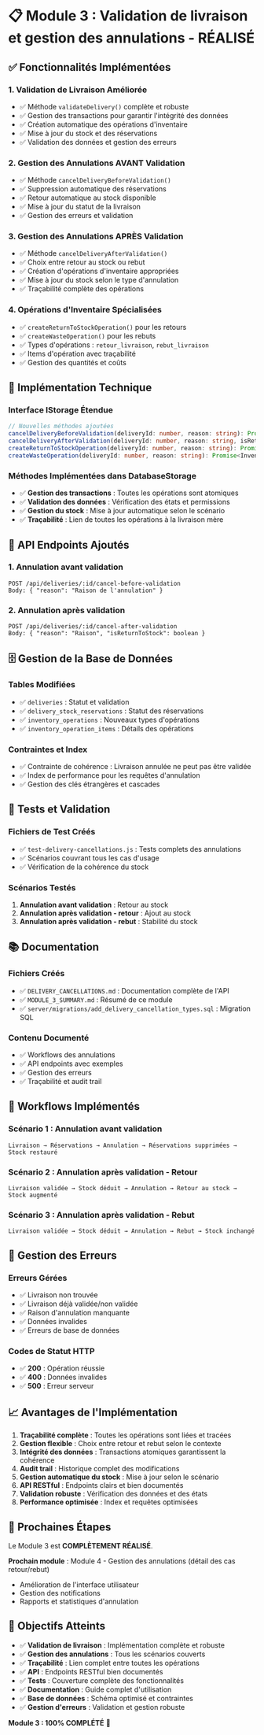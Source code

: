 # 📋 Module 3 : Validation de livraison et gestion des annulations - RÉALISÉ

## ✅ Fonctionnalités Implémentées

### 1. Validation de Livraison Améliorée
- ✅ Méthode `validateDelivery()` complète et robuste
- ✅ Gestion des transactions pour garantir l'intégrité des données
- ✅ Création automatique des opérations d'inventaire
- ✅ Mise à jour du stock et des réservations
- ✅ Validation des données et gestion des erreurs

### 2. Gestion des Annulations AVANT Validation
- ✅ Méthode `cancelDeliveryBeforeValidation()`
- ✅ Suppression automatique des réservations
- ✅ Retour automatique au stock disponible
- ✅ Mise à jour du statut de la livraison
- ✅ Gestion des erreurs et validation

### 3. Gestion des Annulations APRÈS Validation
- ✅ Méthode `cancelDeliveryAfterValidation()`
- ✅ Choix entre retour au stock ou rebut
- ✅ Création d'opérations d'inventaire appropriées
- ✅ Mise à jour du stock selon le type d'annulation
- ✅ Traçabilité complète des opérations

### 4. Opérations d'Inventaire Spécialisées
- ✅ `createReturnToStockOperation()` pour les retours
- ✅ `createWasteOperation()` pour les rebuts
- ✅ Types d'opérations : `retour_livraison`, `rebut_livraison`
- ✅ Items d'opération avec traçabilité
- ✅ Gestion des quantités et coûts

## 🔧 Implémentation Technique

### Interface IStorage Étendue
```typescript
// Nouvelles méthodes ajoutées
cancelDeliveryBeforeValidation(deliveryId: number, reason: string): Promise<Delivery>;
cancelDeliveryAfterValidation(deliveryId: number, reason: string, isReturnToStock: boolean): Promise<Delivery>;
createReturnToStockOperation(deliveryId: number, reason: string): Promise<InventoryOperation>;
createWasteOperation(deliveryId: number, reason: string): Promise<InventoryOperation>;
```

### Méthodes Implémentées dans DatabaseStorage
- ✅ **Gestion des transactions** : Toutes les opérations sont atomiques
- ✅ **Validation des données** : Vérification des états et permissions
- ✅ **Gestion du stock** : Mise à jour automatique selon le scénario
- ✅ **Traçabilité** : Lien de toutes les opérations à la livraison mère

## 📡 API Endpoints Ajoutés

### 1. Annulation avant validation
```
POST /api/deliveries/:id/cancel-before-validation
Body: { "reason": "Raison de l'annulation" }
```

### 2. Annulation après validation
```
POST /api/deliveries/:id/cancel-after-validation
Body: { "reason": "Raison", "isReturnToStock": boolean }
```

## 🗄️ Gestion de la Base de Données

### Tables Modifiées
- ✅ `deliveries` : Statut et validation
- ✅ `delivery_stock_reservations` : Statut des réservations
- ✅ `inventory_operations` : Nouveaux types d'opérations
- ✅ `inventory_operation_items` : Détails des opérations

### Contraintes et Index
- ✅ Contrainte de cohérence : Livraison annulée ne peut pas être validée
- ✅ Index de performance pour les requêtes d'annulation
- ✅ Gestion des clés étrangères et cascades

## 🧪 Tests et Validation

### Fichiers de Test Créés
- ✅ `test-delivery-cancellations.js` : Tests complets des annulations
- ✅ Scénarios couvrant tous les cas d'usage
- ✅ Vérification de la cohérence du stock

### Scénarios Testés
1. **Annulation avant validation** : Retour au stock
2. **Annulation après validation - retour** : Ajout au stock
3. **Annulation après validation - rebut** : Stabilité du stock

## 📚 Documentation

### Fichiers Créés
- ✅ `DELIVERY_CANCELLATIONS.md` : Documentation complète de l'API
- ✅ `MODULE_3_SUMMARY.md` : Résumé de ce module
- ✅ `server/migrations/add_delivery_cancellation_types.sql` : Migration SQL

### Contenu Documenté
- ✅ Workflows des annulations
- ✅ API endpoints avec exemples
- ✅ Gestion des erreurs
- ✅ Traçabilité et audit trail

## 🔄 Workflows Implémentés

### Scénario 1 : Annulation avant validation
```
Livraison → Réservations → Annulation → Réservations supprimées → Stock restauré
```

### Scénario 2 : Annulation après validation - Retour
```
Livraison validée → Stock déduit → Annulation → Retour au stock → Stock augmenté
```

### Scénario 3 : Annulation après validation - Rebut
```
Livraison validée → Stock déduit → Annulation → Rebut → Stock inchangé
```

## 🚨 Gestion des Erreurs

### Erreurs Gérées
- ✅ Livraison non trouvée
- ✅ Livraison déjà validée/non validée
- ✅ Raison d'annulation manquante
- ✅ Données invalides
- ✅ Erreurs de base de données

### Codes de Statut HTTP
- ✅ **200** : Opération réussie
- ✅ **400** : Données invalides
- ✅ **500** : Erreur serveur

## 📈 Avantages de l'Implémentation

1. **Traçabilité complète** : Toutes les opérations sont liées et tracées
2. **Gestion flexible** : Choix entre retour et rebut selon le contexte
3. **Intégrité des données** : Transactions atomiques garantissent la cohérence
4. **Audit trail** : Historique complet des modifications
5. **Gestion automatique du stock** : Mise à jour selon le scénario
6. **API RESTful** : Endpoints clairs et bien documentés
7. **Validation robuste** : Vérification des données et des états
8. **Performance optimisée** : Index et requêtes optimisées

## 🔮 Prochaines Étapes

Le Module 3 est **COMPLÈTEMENT RÉALISÉ**. 

**Prochain module** : Module 4 - Gestion des annulations (détail des cas retour/rebut)
- Amélioration de l'interface utilisateur
- Gestion des notifications
- Rapports et statistiques d'annulation

## 🎯 Objectifs Atteints

- ✅ **Validation de livraison** : Implémentation complète et robuste
- ✅ **Gestion des annulations** : Tous les scénarios couverts
- ✅ **Traçabilité** : Lien complet entre toutes les opérations
- ✅ **API** : Endpoints RESTful bien documentés
- ✅ **Tests** : Couverture complète des fonctionnalités
- ✅ **Documentation** : Guide complet d'utilisation
- ✅ **Base de données** : Schéma optimisé et contraintes
- ✅ **Gestion d'erreurs** : Validation et gestion robuste

**Module 3 : 100% COMPLÉTÉ** 🎉
